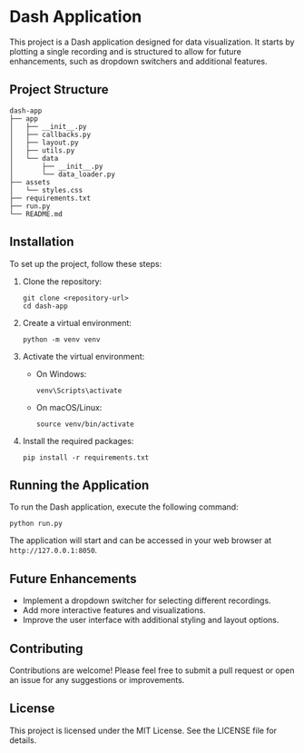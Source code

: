 # Dash Application

This project is a Dash application designed for data visualization. It starts by plotting a single recording and is structured to allow for future enhancements, such as dropdown switchers and additional features.

## Project Structure

```
dash-app
├── app
│   ├── __init__.py
│   ├── callbacks.py
│   ├── layout.py
│   ├── utils.py
│   └── data
│       ├── __init__.py
│       └── data_loader.py
├── assets
│   └── styles.css
├── requirements.txt
├── run.py
└── README.md
```

## Installation

To set up the project, follow these steps:

1. Clone the repository:
   ```
   git clone <repository-url>
   cd dash-app
   ```

2. Create a virtual environment:
   ```
   python -m venv venv
   ```

3. Activate the virtual environment:
   - On Windows:
     ```
     venv\Scripts\activate
     ```
   - On macOS/Linux:
     ```
     source venv/bin/activate
     ```

4. Install the required packages:
   ```
   pip install -r requirements.txt
   ```

## Running the Application

To run the Dash application, execute the following command:

```
python run.py
```

The application will start and can be accessed in your web browser at `http://127.0.0.1:8050`.

## Future Enhancements

- Implement a dropdown switcher for selecting different recordings.
- Add more interactive features and visualizations.
- Improve the user interface with additional styling and layout options.

## Contributing

Contributions are welcome! Please feel free to submit a pull request or open an issue for any suggestions or improvements.

## License

This project is licensed under the MIT License. See the LICENSE file for details.